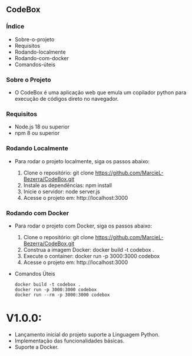 ## CodeBox

### Índice

- Sobre-o-projeto
- Requisitos
- Rodando-localmente
- Rodando-com-docker
- Comandos-úteis

### Sobre o Projeto

- O CodeBox é uma aplicação web que emula um copilador python para execução de códigos direto no navegador.

### Requisitos

- Node.js 18 ou superior
- npm 8 ou superior

### Rodando Localmente

- Para rodar o projeto localmente, siga os passos abaixo:

    1. Clone o repositório: git clone https://github.com/MarcieL-Bezerra/CodeBox.git
    2. Instale as dependências: npm install
    3. Inicie o servidor: node server.js
    4. Acesse o projeto em: http://localhost:3000

### Rodando com Docker

- Para rodar o projeto com Docker, siga os passos abaixo:

    1. Clone o repositório: git clone https://github.com/MarcieL-Bezerra/CodeBox.git
    2. Construa a imagem Docker: docker build -t codebox .
    3. Execute o container: docker run -p 3000:3000 codebox
    4. Acesse o projeto em: http://localhost:3000

- Comandos Úteis
    ```docker
    docker build -t codebox . 
    docker run -p 3000:3000 codebox
    docker run --rm -p 3000:3000 codebox
    ```
# V1.0.0:
- Lançamento inicial do projeto suporte a Linguagem Python.
- Implementação das funcionalidades básicas.
- Suporte a Docker.
